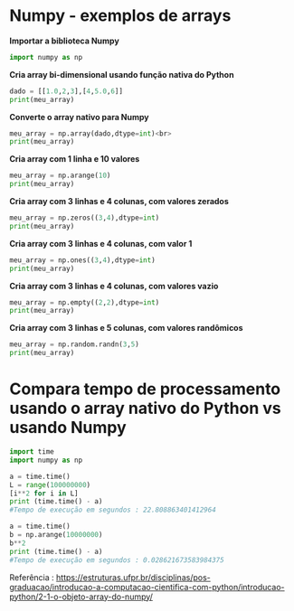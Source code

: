 # Numpy - exemplos de arrays

**Importar a biblioteca Numpy**
```python
import numpy as np
```

**Cria array bi-dimensional usando função nativa do Python**
```python
dado = [[1.0,2,3],[4,5.0,6]]
print(meu_array)
```


**Converte o array nativo para Numpy**
```python
meu_array = np.array(dado,dtype=int)<br>
print(meu_array)
```

**Cria array com 1 linha e 10 valores**
```python
meu_array = np.arange(10)
print(meu_array)
```

**Cria array com 3 linhas e 4 colunas, com valores zerados**
```python
meu_array = np.zeros((3,4),dtype=int)
print(meu_array)
```

**Cria array com 3 linhas e 4 colunas, com valor 1**
```python
meu_array = np.ones((3,4),dtype=int)
print(meu_array)
```

**Cria array com 3 linhas e 4 colunas, com valores vazio**
```python
meu_array = np.empty((2,2),dtype=int)
print(meu_array)
```

**Cria array com 3 linhas e 5 colunas, com valores randômicos**
```python
meu_array = np.random.randn(3,5)
print(meu_array)
```


# Compara tempo de processamento usando o array nativo do Python vs usando Numpy
```python
import time
import numpy as np

a = time.time()
L = range(100000000)
[i**2 for i in L]
print (time.time() - a)
#Tempo de execução em segundos : 22.808863401412964

a = time.time()
b = np.arange(10000000)
b**2
print (time.time() - a)
#Tempo de execução em segundos : 0.028621673583984375
```

Referência : https://estruturas.ufpr.br/disciplinas/pos-graduacao/introducao-a-computacao-cientifica-com-python/introducao-python/2-1-o-objeto-array-do-numpy/
